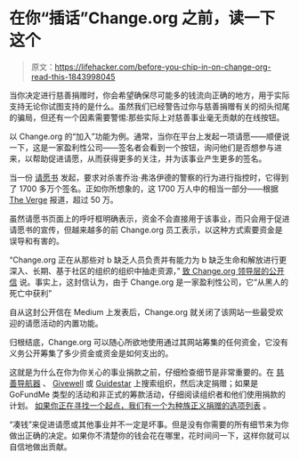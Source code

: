 # 在你“插话”Change.org 之前，读一下这个

> 原文：<https://lifehacker.com/before-you-chip-in-on-change-org-read-this-1843998045>

当你决定进行慈善捐赠时，你会希望确保尽可能多的钱流向正确的地方，用于实际支持无论你试图支持的是什么。虽然我们已经警告过你与慈善捐赠有关的彻头彻尾的骗局，但还有一个因素需要警惕:那些实际上对慈善事业毫无贡献的在线按钮。



以 Change.org 的“加入”功能为例。通常，当你在平台上发起一项请愿——顺便说一下，这是一家盈利性公司——签名者会看到一个按钮，询问他们是否想参与进来，以帮助促进请愿，从而获得更多的关注，并为该事业产生更多的签名。

当一份 [请愿书](https://www.change.org/p/mayor-jacob-frey-justice-for-george-floyd) 发起，要求对杀害乔治·弗洛伊德的警察的行为进行指控时，它得到了 1700 多万个签名。正如你所想象的，这 1700 万人中的相当一部分——根据 [The Verge](https://www.theverge.com/2020/6/10/21286385/change-org-george-floyd-chip-in-donation-feature-protest) 报道，超过 50 万。

虽然请愿书页面上的呼吁框明确表示，资金不会直接用于该事业，而只会用于促进请愿书的宣传，但越来越多的前 Change.org 员工表示，以这种方式索要资金是误导和有害的。

“Change.org 正在从那些对 b 缺乏人员负责并有能力为 b 缺乏生命和解放进行更深入、长期、基于社区的组织的组织中抽走资源，” [致 Change.org 领导层的公开信](https://medium.com/@blmopenletter/change-org-donate-to-blacklivesmatter-81273c5520ad) 说。事实上，这封信认为，由于 Change.org 是一家盈利性公司，它“从黑人的死亡中获利”

自从这封公开信在 Medium 上发表后，Change.org 就关闭了该网站一些最受欢迎的请愿活动的内置功能。

归根结底，Change.org 可以随心所欲地使用通过其网站筹集的任何资金，它没有义务公开筹集了多少资金或资金是如何支出的。

这就是为什么在你为你关心的事业捐款之前，仔细检查细节是非常重要的。在 [慈善导航器](http://charitynavigator.org) 、 [Givewell](http://givewell.org) 或 [Guidestar](http://guidestar.org) 上搜索组织，然后决定捐赠；如果是 GoFundMe 类型的活动和非正式的筹款活动，仔细阅读组织者和他们使用捐款的计划。 [如果你正在寻找一个起点，我们有一个为种族正义捐赠的选项列表](https://lifehacker.com/where-to-donate-to-help-people-fighting-for-racial-just-1843852418) 。

“凑钱”来促进请愿或其他事业并不一定是坏事。但是没有你需要的所有细节来为你做出正确的决定。如果你不清楚你的钱会花在哪里，花时间问一下，这样你就可以自信地做出贡献。